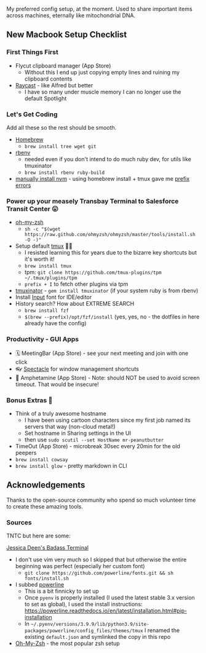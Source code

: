 My preferred config setup, at the moment. Used to share important items across machines, eternally like mitochondrial DNA.

## New Macbook Setup Checklist

### First Things First

- Flycut clipboard manager (App Store)
  - Without this I end up just copying empty lines and ruining my clipboard contents
- [Raycast](https://www.raycast.com/) - like Alfred but better
  - I have so many under muscle memory I can no longer use the default Spotlight
  
### Let's Get Coding

Add all these so the rest should be smooth.

- [Homebrew](https://brew.sh/)
  - `brew install tree wget git`
- [rbenv](https://github.com/rbenv/rbenv#homebrew-on-macos) 
  - needed even if you don't intend to do much ruby dev, for utils like tmuxinator
  - `brew install rbenv ruby-build` 
- [manually install nvm](https://github.com/nvm-sh/nvm#install--update-script) - using homebrew install + tmux gave me [prefix errors](https://github.com/nvm-sh/nvm#macos-troubleshooting)

### Power up your measely Transbay Terminal to Salesforce Transit Center 😛

- [oh-my-zsh](https://ohmyz.sh/#install)
  - `sh -c "$(wget https://raw.github.com/ohmyzsh/ohmyzsh/master/tools/install.sh -O -)"`
- Setup default [tmux]() 🤵‍♀️
  - I resisted learning this for years due to the bizarre key shortcuts but it's worth it!
  - `brew install tmux`
  - tpm: `git clone https://github.com/tmux-plugins/tpm ~/.tmux/plugins/tpm`
  - `prefix + I` to fetch other plugins via tpm
- [tmuxinator](https://github.com/tmuxinator/tmuxinator) - `gem install tmuxinator` (if your system ruby is from rbenv)
- Install [Input](https://input.fontbureau.com/info/) font for IDE/editor
- History search? How about EXTREME SEARCH 
  - `brew install fzf`
  - `$(brew --prefix)/opt/fzf/install` (yes, yes, no - the dotfiles in here already have the config)


### Productivity - GUI Apps
- 🗓 MeetingBar (App Store) - see your next meeting and join with one click
- 👓 [Spectacle](https://www.spectacleapp.com/) for window management shortcuts
- 💊 Amphetamine (App Store) - Note: should NOT be used to avoid screen timeout. That would be insecure!

### Bonus Extras 🎁

- Think of a truly awesome hostname
  - I have been using cartoon characters since my first job named its servers that way (non-cloud metal!)
  - Set hostname in Sharing settings in the UI
  - then use `sudo scutil --set HostName mr-peanutbutter`
- TimeOut (App Store) - microbreak 30sec every 20min for the old peepers
- `brew install cowsay`
- `brew install glow` - pretty markdown in CLI

## Acknowledgements

Thanks to the open-source community who spend so much volunteer time to create these amazing tools.

### Sources

TNTC but here are some:

[Jessica Deen's Badass Terminal](https://jessicadeen.com/macos-ohmyzsh-tmux-vim-iterm2-powerlevel9k-badass-terminal/)
  - I don't use vim very much so I skipped that but otherwise the entire beginning was perfect (especially her custom font)
    - `git clone https://github.com/powerline/fonts.git && sh fonts/install.sh`
  - I subbed [powerline](https://github.com/powerline/powerline)
    - This is a bit finnicky to set up
    - Once `pyenv` is properly installed (I used the latest stable 3.x version to set as global), I used the install instructions: https://powerline.readthedocs.io/en/latest/installation.html#pip-installation
    - In `~/.pyenv/versions/3.9.9/lib/python3.9/site-packages/powerline/config_files/themes/tmux` I renamed the existing `default.json` and symlinked the copy in this repo
- [Oh-My-Zsh](https://ohmyz.sh/) - the most popular zsh setup

